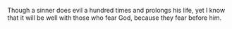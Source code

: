 Though a sinner does evil a hundred times and prolongs his life, yet I know that it will be well with those who fear God, because they fear before him.
